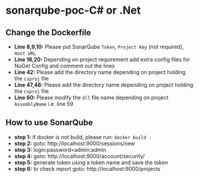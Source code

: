 # sonarqube-poc-C# or .Net

## Change the Dockerfile
* **Line 8,9,10:** Please put SonarQube ```Token```, ```Project Key``` (not required), ```Host URL```
* **Line 18,20:** Depending on project requirement add extra config files for NuGet Config and comment out the lines
* **Line 42:** Please add the directory name depending on project holding the ```csproj``` file
* **Line 47,48:** Please add the directory name depending on project holding the ```csproj``` file
* **Line 60:** Please modify the ```dll``` file name depending on project ```AssemblyName``` i.e. line 59


## How to use SonarQube
* **step 1:** if docker is not build, please run: ```docker build .```
* **step 2:** goto: http://localhost:9000/sessions/new
* **step 3:** login:password=admin:admin
* **step 4:** goto: http://localhost:9000/account/security/
* **step 5:** generate token using a token name and save the token
* **step 6:** to check report goto: http://localhost:9000/projects